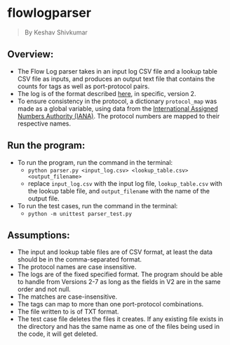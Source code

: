 # flowlogparser
> By Keshav Shivkumar

## Overview:

- The Flow Log parser takes in an input log CSV file and a lookup table CSV file as inputs, and produces an output text file that contains the counts for tags as well as port-protocol pairs.
- The log is of the format described [here](https://docs.aws.amazon.com/vpc/latest/userguide/flow-log-records.html#flow-logs-fields), in specific, version 2.
- To ensure consistency in the protocol, a dictionary `protocol_map` was made as a global variable, using data from the [International Assigned Numbers Authority (IANA)](https://www.iana.org/assignments/protocol-numbers/protocol-numbers-1.csv). The protocol numbers are mapped to their respective names.

## Run the program:

- To run the program, run the command in the terminal:
    - ```python parser.py <input_log.csv> <lookup_table.csv> <output_filename>```
    - replace `input_log.csv` with the input log file, `lookup_table.csv` with the lookup table file, and `output_filename` with the name of the output file.
- To run the test cases, run the command in the terminal:
    - ```python -m unittest parser_test.py```

## Assumptions:

- The input and lookup table files are of CSV format, at least the data should be in the comma-separated format.
- The protocol names are case insensitive.
- The logs are of the fixed specified format. The program should be able to handle from Versions 2-7 as long as the fields in V2 are in the same order and not null.
- The matches are case-insensitive.
- The tags can map to more than one port-protocol combinations.
- The file written to is of TXT format.
- The test case file deletes the files it creates. If any existing file exists in the directory and has the same name as one of the files being used in the code, it will get deleted.